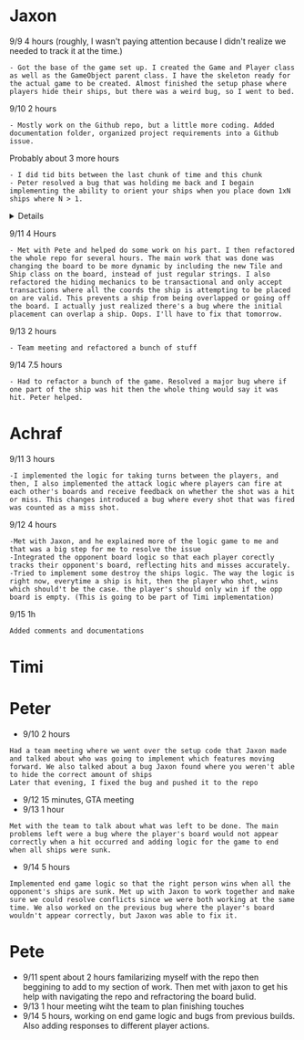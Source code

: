 # Jaxon

9/9 4 hours (roughly, I wasn't paying attention because I didn't realize we needed to track it at the time.)

```
- Got the base of the game set up. I created the Game and Player class as well as the GameObject parent class. I have the skeleton ready for the actual game to be created. Almost finished the setup phase where players hide their ships, but there was a weird bug, so I went to bed.
```

9/10 2 hours

```
- Mostly work on the Github repo, but a little more coding. Added documentation folder, organized project requirements into a Github issue.
```

Probably about 3 more hours

```
- I did tid bits between the last chunk of time and this chunk
- Peter resolved a bug that was holding me back and I begain implementing the ability to orient your ships when you place down 1xN ships where N > 1.
```

<details>
  <img width="718" alt="Screenshot 2024-09-10 at 10 21 23 PM" src="https://github.com/user-attachments/assets/fab53248-c921-43d3-9ea7-9b3edc05bae9">
</details>

9/11 4 Hours

```
- Met with Pete and helped do some work on his part. I then refactored the whole repo for several hours. The main work that was done was changing the board to be more dynamic by including the new Tile and Ship class on the board, instead of just regular strings. I also refactored the hiding mechanics to be transactional and only accept transactions where all the coords the ship is attempting to be placed on are valid. This prevents a ship from being overlapped or going off the board. I actually just realized there's a bug where the initial placement can overlap a ship. Oops. I'll have to fix that tomorrow.
```

9/13 2 hours

```
- Team meeting and refactored a bunch of stuff
```

9/14 7.5 hours

```
- Had to refactor a bunch of the game. Resolved a major bug where if one part of the ship was hit then the whole thing would say it was hit. Peter helped.
```

# Achraf

9/11 3 hours

```
-I implemented the logic for taking turns between the players, and then, I also implemented the attack logic where players can fire at each other's boards and receive feedback on whether the shot was a hit or miss. This changes introduced a bug where every shot that was fired was counted as a miss shot.
```

9/12 4 hours

```
-Met with Jaxon, and he explained more of the logic game to me and that was a big step for me to resolve the issue
-Integrated the opponent board logic so that each player corectly tracks their opponent's board, reflecting hits and misses accurately.
-Tried to implement some destroy the ships logic. The way the logic is right now, everytime a ship is hit, then the player who shot, wins which should't be the case. the player's should only win if the opp board is empty. (This is going to be part of Timi implementation)
```

9/15 1h

```
Added comments and documentations
```

# Timi

# Peter
- 9/10 2 hours
```
Had a team meeting where we went over the setup code that Jaxon made and talked about who was going to implement which features moving forward. We also talked about a bug Jaxon found where you weren't able to hide the correct amount of ships
Later that evening, I fixed the bug and pushed it to the repo
```
- 9/12 15 minutes, GTA meeting
- 9/13 1 hour
```
Met with the team to talk about what was left to be done. The main problems left were a bug where the player's board would not appear correctly when a hit occurred and adding logic for the game to end when all ships were sunk.
```
- 9/14 5 hours 
```
Implemented end game logic so that the right person wins when all the opponent's ships are sunk. Met up with Jaxon to work together and make sure we could resolve conflicts since we were both working at the same time. We also worked on the previous bug where the player's board wouldn't appear correctly, but Jaxon was able to fix it.
```

# Pete

- 9/11 spent about 2 hours familarizing myself with the repo then beggining to add to my section of work. Then met with jaxon to get his help with navigating the repo and refractoring the board bulid.
- 9/13 1 hour meeting wiht the team to plan finishing touches
- 9/14 5 hours, working on end game logic and bugs from previous builds. Also adding responses to different player actions.
